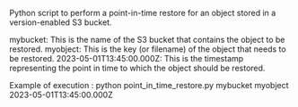 Python script to perform a point-in-time restore for an object stored in a version-enabled S3 bucket.

mybucket: This is the name of the S3 bucket that contains the object to be restored.
myobject: This is the key (or filename) of the object that needs to be restored.
2023-05-01T13:45:00.000Z: This is the timestamp representing the point in time to which the object should be restored.

Example of execution : 
python point_in_time_restore.py mybucket myobject 2023-05-01T13:45:00.000Z
